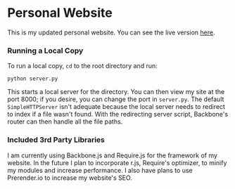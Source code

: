 # Personal Website

This is my updated personal website. You can see the live version [here](http://jonlai.com/).

### Running a Local Copy

To run a local copy, `cd` to the root directory and run:
```
python server.py
```
This starts a local server for the directory. You can then view my site at
the port 8000; if you desire, you can change the port in `server.py`. The 
default `SimpleHTTPServer` isn't adequate because the local server needs to 
redirect to index if a file wasn't found. With the redirecting server script,
Backbone's router can then handle all the file paths.

### Included 3rd Party Libraries

I am currently using Backbone.js and Require.js for the framework of my website.
In the future I plan to incorporate r.js, Require's optimizer, to minify my 
modules and increase performance. I also have plans to use Prerender.io to 
increase my website's SEO.
